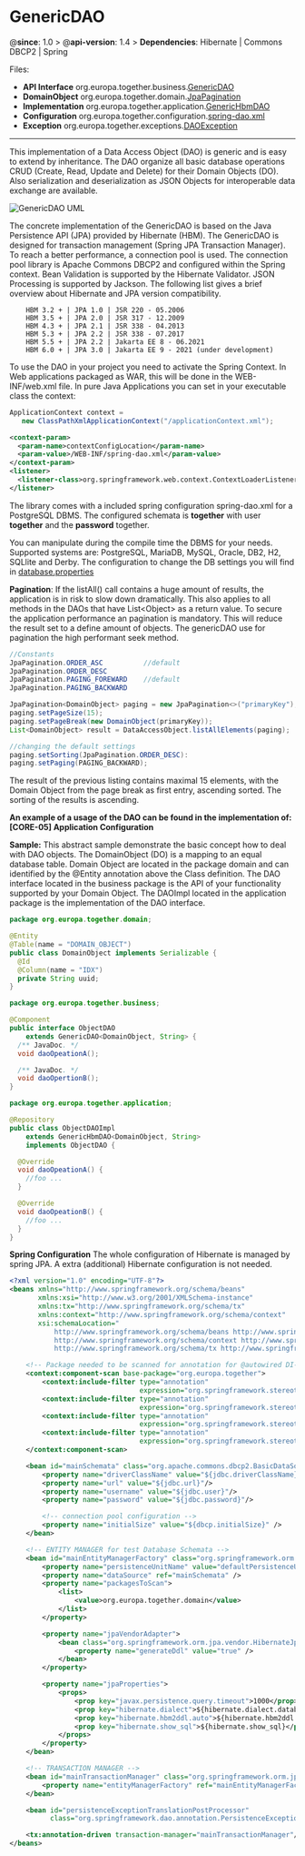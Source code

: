 # GenericDAO

@**since**: 1.0 > @**api-version**: 1.4 > **Dependencies**:  Hibernate | Commons DBCP2 | Spring

Files:

* **API Interface** org.europa.together.business.[GenericDAO](https://git.elmar-dott.com/scm/repo/TogetherPlatform/TP-CORE/code/sources/Releases/src/main/java/org/europa/together/business/GenericDAO.java)
* **DomainObject**  org.europa.together.domain.[JpaPagination](https://git.elmar-dott.com/scm/repo/TogetherPlatform/TP-CORE/code/sources/Releases/src/main/java/org/europa/together/domain/JpaPagination.java)
* **Implementation** org.europa.together.application.[GenericHbmDAO](https://git.elmar-dott.com/scm/repo/TogetherPlatform/TP-CORE/code/sources/Releases/src/main/java/org/europa/together/application/GenericHbmDAO.java)
* **Configuration** org.europa.together.configuration.[spring-dao.xml](https://git.elmar-dott.com/scm/repo/TogetherPlatform/TP-CORE/code/sources/Releases/src/main/resources-filtered/org/europa/together/configuration/spring-dao.xml)
* **Exception** org.europa.together.exceptions.[DAOException](https://git.elmar-dott.com/scm/repo/TogetherPlatform/TP-CORE/code/sources/Releases/src/main/java/org/europa/together/exceptions/DAOException.java)

---

This implementation of a Data Access Object (DAO) is generic and is easy to extend by inheritance. The DAO organize all basic database operations CRUD (Create, Read, Update and Delete) for their Domain Objects (DO). Also serialization and deserialization as JSON Objects for interoperable data exchange are available.

![GenericDAO UML](https://github.com/ElmarDott/TP-CORE/wiki/images/genericDAO.png)

The concrete implementation of the GenericDAO is based on the Java Persistence API (JPA) provided by Hibernate (HBM). The GenericDAO is designed for transaction management (Spring JPA Transaction Manager). To reach a better performance, a connection pool is used. The connection pool library is Apache Commons DBCP2 and configured within the Spring context. Bean Validation is supported by the Hibernate Validator. JSON Processing is supported by Jackson. The following list gives a brief overview about Hibernate and JPA version compatibility.

        HBM 3.2 + | JPA 1.0 | JSR 220 - 05.2006
        HBM 3.5 + | JPA 2.0 | JSR 317 - 12.2009
        HBM 4.3 + | JPA 2.1 | JSR 338 - 04.2013
        HBM 5.3 + | JPA 2.2 | JSR 338 - 07.2017
        HBM 5.5 + | JPA 2.2 | Jakarta EE 8 - 06.2021
        HBM 6.0 + | JPA 3.0 | Jakarta EE 9 - 2021 (under development)

To use the DAO in your project you need to activate the Spring Context. In Web applications packaged as WAR, this will be done in the WEB-INF/web.xml file. In pure Java Applications you can set in your executable class the context:
```java
ApplicationContext context =
   new ClassPathXmlApplicationContext("/applicationContext.xml");
```
```xml
<context-param>
  <param-name>contextConfigLocation</param-name>
  <param-value>/WEB-INF/spring-dao.xml</param-value>
</context-param>
<listener>
  <listener-class>org.springframework.web.context.ContextLoaderListener</listener-class>
</listener>
```
The library comes with a included spring configuration spring-dao.xml for a PostgreSQL DBMS. The configured schemata is **together** with user **together** and the **password** together.

You can manipulate during the compile time the DBMS for your needs. Supported systems are: PostgreSQL, MariaDB, MySQL, Oracle, DB2, H2, SQLlite and Derby. The configuration to change the DB settings you will find in [database.properties](https://github.com/ElmarDott/TP-CORE/blob/master/src/main/filters/database.properties)

**Pagination**: If the listAll() call contains a huge amount of results, the application is in risk to slow down dramatically. This also applies to all methods in the DAOs that have List&lt;Object&gt; as a return value. To secure the application performance an pagination is mandatory. This will reduce the result set to a define amount of objects. The genericDAO use for pagination the high performant seek method.

```java
//Constants
JpaPagination.ORDER_ASC          //default
JpaPagination.ORDER_DESC
JpaPagination.PAGING_FOREWARD    //default
JpaPagination.PAGING_BACKWARD

JpaPagination<DomainObject> paging = new JpaPagination<>("primaryKey");
paging.setPageSize(15);
paging.setPageBreak(new DomainObject(primaryKey));
List<DomainObject> result = DataAccessObject.listAllElements(paging);

//changing the default settings
paging.setSorting(JpaPagination.ORDER_DESC):
paging.setPaging(PAGING_BACKWARD);
```

The result of the previous listing contains maximal 15 elements, with the Domain Object from the page break as first entry, ascending sorted. The sorting of the results is ascending.

**An example of a usage of the DAO can be found in the implementation of: [CORE-05] Application Configuration**

**Sample:**
This abstract sample demonstrate the basic concept how to deal with DAO objects. The DomainObject (DO) is a mapping to an equal database table. Domain Object are located in the package domain and can identified by the @Entity annotation above the Class definition. The DAO interface located in the business package is the API of your functionality supported by your Domain Object. The DAOImpl located in the application package is the implementation of the DAO interface.

```java
package org.europa.together.domain;

@Entity
@Table(name = "DOMAIN_OBJECT")
public class DomainObject implements Serializable {
  @Id
  @Column(name = "IDX")
  private String uuid;
}

package org.europa.together.business;

@Component
public interface ObjectDAO
    extends GenericDAO<DomainObject, String> {
  /** JavaDoc. */
  void daoOpeationA();

  /** JavaDoc. */
  void daoOpertionB();
}

package org.europa.together.application;

@Repository
public class ObjectDAOImpl
    extends GenericHbmDAO<DomainObject, String>
    implements ObjectDAO {

  @Override
  void daoOpeationA() {
    //foo ...
  }

  @Override
  void daoOpeationB() {
    //foo ...
  }
}
```
**Spring Configuration**
The whole configuration of Hibernate is managed by spring JPA. A extra (additional) Hibernate configuration is not needed.

```xml
<?xml version="1.0" encoding="UTF-8"?>
<beans xmlns="http://www.springframework.org/schema/beans"
       xmlns:xsi="http://www.w3.org/2001/XMLSchema-instance"
       xmlns:tx="http://www.springframework.org/schema/tx"
       xmlns:context="http://www.springframework.org/schema/context"
       xsi:schemaLocation="
           http://www.springframework.org/schema/beans http://www.springframework.org/schema/beans/spring-beans.xsd
           http://www.springframework.org/schema/context http://www.springframework.org/schema/context/spring-context.xsd
           http://www.springframework.org/schema/tx http://www.springframework.org/schema/tx/spring-tx.xsd">

    <!-- Package needed to be scanned for annotation for @autowired DI-->
    <context:component-scan base-package="org.europa.together">
        <context:include-filter type="annotation"
                                expression="org.springframework.stereotype.Component" />
        <context:include-filter type="annotation"
                                expression="org.springframework.stereotype.Service" />
        <context:include-filter type="annotation"
                                expression="org.springframework.stereotype.Repository" />
        <context:include-filter type="annotation"
                                expression="org.springframework.stereotype.Controller" />
    </context:component-scan>

    <bean id="mainSchemata" class="org.apache.commons.dbcp2.BasicDataSource">
        <property name="driverClassName" value="${jdbc.driverClassName}"/>
        <property name="url" value="${jdbc.url}"/>
        <property name="username" value="${jdbc.user}"/>
        <property name="password" value="${jdbc.password}"/>

        <!-- connection pool configuration -->
        <property name="initialSize" value="${dbcp.initialSize}" />
    </bean>

    <!-- ENTITY MANAGER for test Database Schemata -->
    <bean id="mainEntityManagerFactory" class="org.springframework.orm.jpa.LocalContainerEntityManagerFactoryBean">
        <property name="persistenceUnitName" value="defaultPersistenceUnit"/>
        <property name="dataSource" ref="mainSchemata" />
        <property name="packagesToScan">
            <list>
                <value>org.europa.together.domain</value>
            </list>
        </property>

        <property name="jpaVendorAdapter">
            <bean class="org.springframework.orm.jpa.vendor.HibernateJpaVendorAdapter">
                <property name="generateDdl" value="true" />
            </bean>
        </property>

        <property name="jpaProperties">
            <props>
                <prop key="javax.persistence.query.timeout">1000</prop>
                <prop key="hibernate.dialect">${hibernate.dialect.database}</prop>
                <prop key="hibernate.hbm2ddl.auto">${hibernate.hbm2ddl.auto}</prop>
                <prop key="hibernate.show_sql">${hibernate.show_sql}</prop>
            </props>
        </property>
    </bean>

    <!-- TRANSACTION MANAGER -->
    <bean id="mainTransactionManager" class="org.springframework.orm.jpa.JpaTransactionManager">
        <property name="entityManagerFactory" ref="mainEntityManagerFactory" />
    </bean>

    <bean id="persistenceExceptionTranslationPostProcessor"
          class="org.springframework.dao.annotation.PersistenceExceptionTranslationPostProcessor"/>

    <tx:annotation-driven transaction-manager="mainTransactionManager"/>
</beans>
```